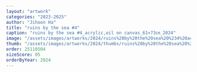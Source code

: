 ```yaml
---
layout: "artwork"
categories: "2023-2025"
author: "Jihoon Ha"
title: "ruins by the sea #4"
caption: "ruins by the sea #4_acrylic,oil on canvas_61×73㎝_2024"
image: "/assets/images/artworks/2024/ruins%20by%20the%20sea%20%234%20acrylic%2Coil%20on%20canvas%2061x73cm%202024.jpg"
thumb: "/assets/images/artworks/2024/thumbs/ruins%20by%20the%20sea%20%234%20acrylic%2Coil%20on%20canvas%2061x73cm%202024.jpg"
order: 25110504
sizeScore: 05
orderByYear: 2024
---
```

